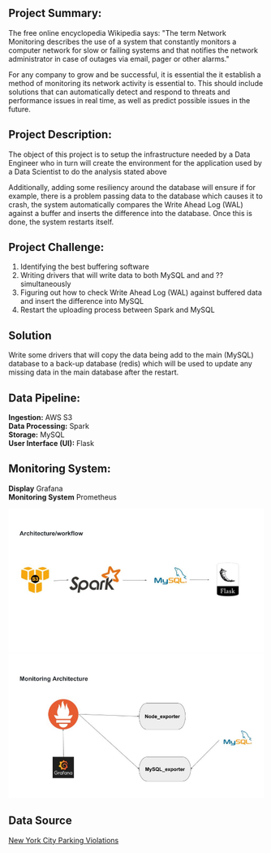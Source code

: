 

## Project Summary:
The free online encyclopedia Wikipedia says:
"The term Network Monitoring describes the use of a system that constantly monitors a computer network for slow or failing systems and that notifies the network administrator in case of outages via email, pager or other alarms."

For any company to grow and be successful, it is essential the it  establish a method of monitoring its network activity is essential to. This should include solutions that can automatically detect and respond to threats and performance issues in real time, as well as predict possible issues in the future.


## Project Description:
The object of this project is to setup the infrastructure needed by a Data Engineer
who in turn will create the environment for the application used by a Data Scientist to do the analysis stated above

Additionally, adding some resiliency around the database will ensure if for example, there is a problem passing data to the database which causes it to crash, the system automatically compares the Write Ahead Log (WAL) against a buffer and inserts the difference into the database. Once this is done, the system restarts itself.

## Project Challenge:
1. Identifying the best buffering software
2. Writing drivers that will write data to both MySQL and and ?? simultaneously
3. Figuring out how to check Write Ahead Log (WAL) against buffered data and insert the difference into MySQL
4. Restart the uploading process between Spark and MySQL

## Solution

Write some drivers that will copy the data being add to the main (MySQL) database to a back-up database (redis) which will be used to update any missing data in the main database after the restart.   


## Data Pipeline:   

__Ingestion:__ AWS S3    
__Data Processing:__ Spark   
__Storage:__ MySQL    
__User Interface (UI):__ Flask    

## Monitoring System:

__Display__ Grafana    
__Monitoring System__ Prometheus    


<img src= img/architecture.jpg>

<img src= img/monitor_sys.jpg>


## Data Source

[New York City Parking Violations](https://data.cityofnewyork.us/City-Government/Parking-Violations-Issued-Fiscal-Year-2014-August-/jt7v-77mi)
